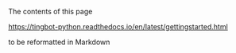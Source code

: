 The contents of this page

https://tingbot-python.readthedocs.io/en/latest/gettingstarted.html

to be reformatted in Markdown
